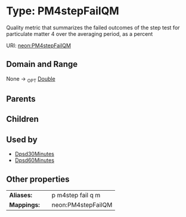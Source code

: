 
# Type: PM4stepFailQM


Quality metric that summarizes the failed outcomes of the step test for particulate matter 4 over the averaging period, as a percent

URI: [neon:PM4stepFailQM](https://data.neonscience.org/PM4stepFailQM)


## Domain and Range

None ->  <sub>OPT</sub> [Double](types/Double.md)

## Parents


## Children


## Used by

 * [Dpsd30Minutes](Dpsd30Minutes.md)
 * [Dpsd60Minutes](Dpsd60Minutes.md)

## Other properties

|  |  |  |
| --- | --- | --- |
| **Aliases:** | | p m4step fail q m |
| **Mappings:** | | neon:PM4stepFailQM |

